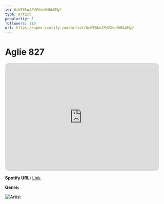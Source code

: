 ```yaml
---
id: 6cWT8kuZFWVXvnBH6LWMyf
type: artist
popularity: 3
followers: 119
url: https://open.spotify.com/artist/6cWT8kuZFWVXvnBH6LWMyf
---
```

# Aglie 827

<iframe style="border-radius:12px" src="https://open.spotify.com/embed/artist/6cWT8kuZFWVXvnBH6LWMyf" width="100%" height="352" frameBorder="0" allowfullscreen="" allow="autoplay; clipboard-write; encrypted-media; fullscreen; picture-in-picture" loading="lazy"></iframe>

**Spotify URL:** [Link](https://open.spotify.com/artist/6cWT8kuZFWVXvnBH6LWMyf)

**Genre:** 

![Artist](https://i.scdn.co/image/ab6761610000e5ebba5e1db011504d8581e15f36)
